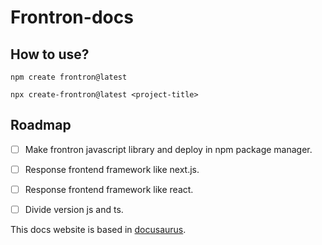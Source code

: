 # Frontron-docs

## How to use?

```
npm create frontron@latest
```

```
npx create-frontron@latest <project-title>
```
## Roadmap

- [ ] Make frontron javascript library and deploy in npm package manager.
- [ ] Response frontend framework like next.js.
- [ ] Response frontend framework like react.
- [ ] Divide version js and ts.


This docs website is based in [docusaurus](https://docusaurus.io/ko/).
